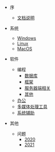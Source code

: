 <!-- docs/_sidebar.md -->
* 序
  * [文档说明](README.md)

* 系统
  * [Windows](docs/01-Windows.md)
  * [Linux](docs/02-Linux.md)
  * [MacOS](docs/03-MacOS.md)

* 软件
  * 编程
    * [数据库](docs/04-P01-Database.md)
    * [框架](docs/04-P02-Framework.md)
    * [服务器端相关](docs/04-P03-Server-side-correlation.md)
    * [其他](docs/04-P04-Other.md)
  * [办公](docs/05-Office.md)
  * [多媒体处理工具](docs/06-Media-processing-tools.md)
  * [系统辅助](docs/07-System-assist.md)

* 其他
  * 问题
    * [2020](docs/51-Questions-2020.md)
    * [2021](docs/52-Questions-2021.md)